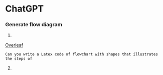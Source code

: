 # ChatGPT

### Generate flow diagram
1. 
[Overleaf](https://www.overleaf.com/)
```
Can you write a Latex code of flowchart with shapes that illustrates the steps of 
```

2. 
